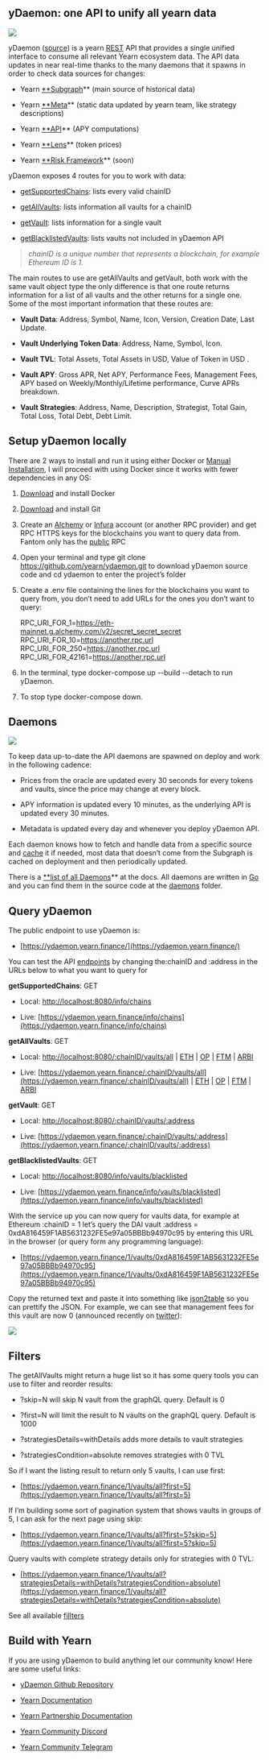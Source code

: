 
## yDaemon: one API to unify all yearn data

![](https://cdn-images-1.medium.com/max/5200/0*VJeiEc_Vh769rYAE.png)

yDaemon ([source](https://github.com/yearn/ydaemon)) is a yearn [REST](https://restfulapi.net/) API that provides a single unified interface to consume all relevant Yearn ecosystem data. The API data updates in near real-time thanks to the many daemons that it spawns in order to check data sources for changes:

* Yearn [**Subgraph](https://medium.com/iearn/subgraphs-explained-yearning-for-data-4e90d18e33e)** (main source of historical data)

* Yearn [**Meta](https://github.com/yearn/ydaemon/tree/main/data/meta)** (static data updated by yearn team, like strategy descriptions)

* Yearn [**API](https://docs.yearn.finance/vaults/yearn-api)** (APY computations)

* Yearn [**Lens](https://docs.yearn.finance/vaults/yearn-lens/)** (token prices)

* Yearn [**Risk Framework](https://docs.yearn.finance/resources/risks/risk-score)** (soon)

yDaemon exposes 4 routes for you to work with data:

* [getSupportedChains](https://ydaemon.ycorpo.com/docs/routes/getSupportedChains): lists every valid chainID

* [getAllVaults](https://ydaemon.ycorpo.com/docs/routes/getAllVaults): lists information all vaults for a chainID

* [getVault](https://ydaemon.ycorpo.com/docs/routes/getVault): lists information for a single vault

* [getBlacklistedVaults](https://ydaemon.ycorpo.com/docs/routes/getBlacklistedVaults): lists vaults not included in yDaemon API
>  *chainID is a unique number that represents a blockchain, for example Ethereum ID is 1.*

The main routes to use are getAllVaults and getVault, both work with the same vault object type the only difference is that one route returns information for a list of all vaults and the other returns for a single one. Some of the most important information that these routes are:

* **Vault Data**: Address, Symbol, Name, Icon, Version, Creation Date, Last Update.

* **Vault Underlying Token Data**: Address, Name, Symbol, Icon.

* **Vault TVL**: Total Assets, Total Assets in USD, Value of Token in USD .

* **Vault APY**: Gross APR, Net APY, Performance Fees, Management Fees, APY based on Weekly/Monthly/Lifetime performance, Curve APRs breakdown.

* **Vault Strategies**: Address, Name, Description, Strategist, Total Gain, Total Loss, Total Debt, Debt Limit.

## Setup yDaemon locally

There are 2 ways to install and run it using either Docker or [Manual Installation](https://github.com/yearn/ydaemon/blob/main/INSTALL.md), I will proceed with using Docker since it works with fewer dependencies in any OS:

 1. [Download](https://docs.docker.com/get-docker/) and install Docker

 2. [Download](https://git-scm.com/downloads) and install Git

 3. Create an [Alchemy](https://auth.alchemyapi.io/) or [Infura](https://infura.io/) account (or another RPC provider) and get RPC HTTPS keys for the blockchains you want to query data from. Fantom only has the [public](https://docs.fantom.foundation/api/public-api-endpoints) RPC

 4. Open your terminal and type git clone https://github.com/yearn/ydaemon.git to download yDaemon source code and cd ydaemon to enter the project’s folder

 5. Create a .env file containing the lines for the blockchains you want to query from, you don’t need to add URLs for the ones you don’t want to query:

    RPC_URI_FOR_1=https://eth-mainnet.g.alchemy.com/v2/secret_secret_secret
    RPC_URI_FOR_10=https://another.rpc.url
    RPC_URI_FOR_250=https://another.rpc.url
    RPC_URI_FOR_42161=https://another.rpc.url

 1. In the terminal, type docker-compose up --build --detach to run yDaemon.

 2. To stop type docker-compose down.

## Daemons

![](https://cdn-images-1.medium.com/max/5200/0*uajLgo_Rp_ZuAtCb.png)

To keep data up-to-date the API daemons are spawned on deploy and work in the following cadence:

* Prices from the oracle are updated every 30 seconds for every tokens and vaults, since the price may change at every block.

* APY information is updated every 10 minutes, as the underlying API is updated every 30 minutes.

* Metadata is updated every day and whenever you deploy yDaemon API.

Each daemon knows how to fetch and handle data from a specific source and [cache](https://ydaemon.ycorpo.com/docs/daemons/intro#cache) it if needed, most data that doesn’t come from the Subgraph is cached on deployment and then periodically updated.

There is a [**list of all Daemons](https://ydaemon.ycorpo.com/docs/daemons/list)** at the docs. All daemons are written in [Go](https://go.dev/) and you can find them in the source code at the [daemons](https://github.com/yearn/ydaemon/tree/main/internal/daemons) folder.

## Query yDaemon

The public endpoint to use yDaemon is:

* [https://ydaemon.yearn.finance/](https://ydaemon.yearn.finance/)

You can test the API [endpoints](https://github.com/yearn/ydaemon#endpoints) by changing the:chainID and :address in the URLs below to what you want to query for

**getSupportedChains**: GET

* Local: [http://localhost:8080/info/chains](http://localhost:8080/info/chains)

* Live: [https://ydaemon.yearn.finance/info/chains](https://ydaemon.yearn.finance/info/chains)

**getAllVaults**: GET

* Local: [http://localhost:8080/:chainID/vaults/all](http://localhost:8080/:chainID/vaults/all) | [ETH](http://localhost:8080/1/vaults/all) | [OP](http://localhost:8080/10/vaults/all) | [FTM](http://localhost:8080/250/vaults/all) | [ARBI](http://localhost:8080/42161/vaults/all)

* Live: [https://ydaemon.yearn.finance/:chainID/vaults/all](https://ydaemon.yearn.finance/:chainID/vaults/all) | [ETH](https://ydaemon.yearn.finance/1/vaults/all) | [OP](https://ydaemon.yearn.finance/10/vaults/all) | [FTM](https://ydaemon.yearn.finance/250/vaults/all) | [ARBI](https://ydaemon.yearn.finance/42161/vaults/all)

**getVault**: GET

* Local: [http://localhost:8080/:chainID/vaults/:address](http://localhost:8080/:chainID/vaults/:address)

* Live: [https://ydaemon.yearn.finance/:chainID/vaults/:address](https://ydaemon.yearn.finance/:chainID/vaults/:address)

**getBlacklistedVaults**: GET

* Local: [http://localhost:8080/info/vaults/blacklisted](http://localhost:8080/info/vaults/blacklisted)

* Live: [https://ydaemon.yearn.finance/info/vaults/blacklisted](https://ydaemon.yearn.finance/info/vaults/blacklisted)

With the service up you can now query for vaults data, for example at Ethereum :chainID = 1 let’s query the DAI vault :address = 0xdA816459F1AB5631232FE5e97a05BBBb94970c95 by entering this URL in the browser (or query form any programming language):

* [https://ydaemon.yearn.finance/1/vaults/0xdA816459F1AB5631232FE5e97a05BBBb94970c95](https://ydaemon.yearn.finance/1/vaults/0xdA816459F1AB5631232FE5e97a05BBBb94970c95)

Copy the returned text and paste it into something like [json2table](http://json2table.com/) so you can prettify the JSON. For example, we can see that management fees for this vault are now 0 (announced recently on [twitter](https://twitter.com/iearnfinance/status/1565217164122103809)):

![](https://cdn-images-1.medium.com/max/2000/0*HPRbs671oz_0wmhQ.png)

## Filters

The getAllVaults might return a huge list so it has some query tools you can use to filter and reorder results:

* ?skip=N will skip N vault from the graphQL query. Default is 0

* ?first=N will limit the result to N vaults on the graphQL query. Default is 1000

* ?strategiesDetails=withDetails adds more details to vault strategies

* ?strategiesCondition=absolute removes strategies with 0 TVL

So if I want the listing result to return only 5 vaults, I can use first:

* [https://ydaemon.yearn.finance/1/vaults/all?first=5](https://ydaemon.yearn.finance/1/vaults/all?first=5)

If I’m building some sort of pagination system that shows vaults in groups of 5, I can ask for the next page using skip:

* [https://ydaemon.yearn.finance/1/vaults/all?first=5?skip=5](https://ydaemon.yearn.finance/1/vaults/all?first=5?skip=5)

Query vaults with complete strategy details only for strategies with 0 TVL:

* [https://ydaemon.yearn.finance/1/vaults/all?strategiesDetails=withDetails?strategiesCondition=absolute](https://ydaemon.yearn.finance/1/vaults/all?strategiesDetails=withDetails?strategiesCondition=absolute)

See all available [fillters](https://github.com/yearn/ydaemon#endpoints)

## Build with Yearn

If you are using yDaemon to build anything let our community know! Here are some useful links:

* [yDaemon Github Repository](https://github.com/yearn/ydaemon)

* [Yearn Documentation](https://docs.yearn.finance/)

* [Yearn Partnership Documentation](https://docs.yearn.finance/partners/introduction)

* [Yearn Community Discord](https://discord.com/invite/yearn)

* [Yearn Community Telegram](https://t.me/yearnfinance)
